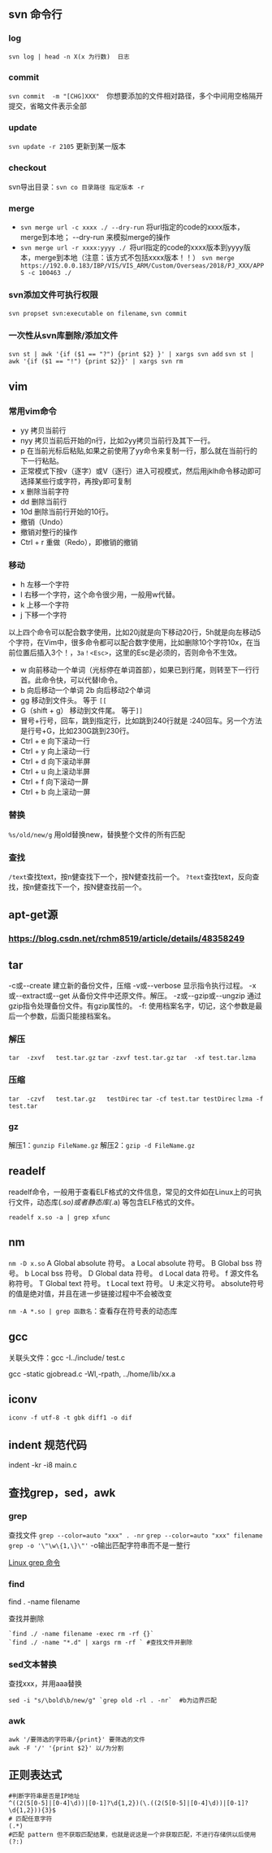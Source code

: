 ## svn 命令行

### log 
`svn log | head -n X(x 为行数)  日志`
### commit

`svn commit  -m "[CHG]XXX"  `你想要添加的文件相对路径，多个中间用空格隔开  提交，省略文件表示全部

### update

`svn update -r 2105` 更新到某一版本

### checkout

svn导出目录：`svn co 目录路径 指定版本 -r `
### merge

- `svn merge url -c xxxx ./ --dry-run`  将url指定的code的xxxx版本，merge到本地； --dry-run 来模拟merge的操作
- `svn merge url -r xxxx:yyyy ./ `将url指定的code的xxxx版本到yyyy版本，merge到本地（注意：该方式不包括xxxx版本！！）
`svn merge https://192.0.0.183/IBP/VIS/VIS_ARM/Custom/Overseas/2018/PJ_XXX/APPS -c 100463 ./`

### svn添加文件可执行权限

`svn propset svn:executable on filename`, `svn commit`

### 一次性从svn库删除/添加文件
`svn st | awk '{if ($1 == "?") {print $2} }' | xargs svn add`
`svn st | awk '{if ($1 == "!") {print $2}}' | xargs svn rm `

## vim

### 常用vim命令
- yy 拷贝当前行
- nyy 拷贝当前后开始的n行，比如2yy拷贝当前行及其下一行。
- p  在当前光标后粘贴,如果之前使用了yy命令来复制一行，那么就在当前行的下一行粘贴。
- 正常模式下按v（逐字）或V（逐行）进入可视模式，然后用jklh命令移动即可选择某些行或字符，再按y即可复制
- x 删除当前字符
- dd 删除当前行
- 10d 删除当前行开始的10行。
- 撤销（Undo）
- 撤销对整行的操作
-  Ctrl + r 重做（Redo），即撤销的撤销


### 移动
- h 左移一个字符
- l 右移一个字符，这个命令很少用，一般用w代替。
- k 上移一个字符
- j 下移一个字符

以上四个命令可以配合数字使用，比如20j就是向下移动20行，5h就是向左移动5个字符，在Vim中，很多命令都可以配合数字使用，比如删除10个字符10x，在当前位置后插入3个！，`3a！<Esc>`，这里的Esc是必须的，否则命令不生效。

- w 向前移动一个单词（光标停在单词首部），如果已到行尾，则转至下一行行首。此命令快，可以代替l命令。
- b 向后移动一个单词 2b 向后移动2个单词
- gg 移动到文件头。 等于 `[[ `
- G（shift + g） 移动到文件尾。 等于` ]] `
- 冒号+行号，回车，跳到指定行，比如跳到240行就是 :240回车。另一个方法是行号+G，比如230G跳到230行。
- Ctrl + e 向下滚动一行
- Ctrl + y 向上滚动一行
- Ctrl + d 向下滚动半屏
- Ctrl + u 向上滚动半屏
- Ctrl + f 向下滚动一屏
- Ctrl + b 向上滚动一屏

### 替换
`%s/old/new/g` 用old替换new，替换整个文件的所有匹配

### 查找
`/text`查找text，按n健查找下一个，按N健查找前一个。
`?text`查找text，反向查找，按n健查找下一个，按N健查找前一个。

## apt-get源

### https://blog.csdn.net/rchm8519/article/details/48358249

## tar

-c或--create 建立新的备份文件，压缩
-v或--verbose 显示指令执行过程。
-x或--extract或--get 从备份文件中还原文件。解压。
-z或--gzip或--ungzip 通过gzip指令处理备份文件。有gzip属性的。
-f: 使用档案名字，切记，这个参数是最后一个参数，后面只能接档案名。
### 解压
`tar  -zxvf   test.tar.gz`
`tar -zxvf test.tar.gz`
`tar  -xf test.tar.lzma`
### 压缩
`tar  -czvf   test.tar.gz   testDirec`
`tar -cf test.tar testDirec`
`lzma -f test.tar`

### gz
解压1：`gunzip FileName.gz`
解压2：`gzip -d FileName.gz`
## readelf

readelf命令，一般用于查看ELF格式的文件信息，常见的文件如在Linux上的可执行文件，动态库(*.so)或者静态库(*.a) 等包含ELF格式的文件。

`readelf x.so -a | grep xfunc`

## nm

 `nm -D x.so`
A    Global absolute 符号。
a    Local absolute 符号。
B    Global bss 符号。
b    Local bss 符号。
D    Global data 符号。
d    Local data 符号。
f    源文件名称符号。
T    Global text 符号。
t    Local text 符号。
U    未定义符号。 absolute符号的值是绝对值，并且在进一步链接过程中不会被改变

`nm -A *.so | grep 函数名`：查看存在符号表的动态库

## gcc

关联头文件：gcc -I../include/ test.c

gcc -static gjobread.c -Wl,-rpath, ../home/lib/xx.a

## iconv

`iconv -f utf-8 -t gbk diff1 -o dif `

## indent 规范代码

indent -kr -i8 main.c

## 查找grep，sed，awk

### grep

查找文件 `grep --color=auto "xxx" . -nr`
`grep --color=auto "xxx" filename`
`grep -o '\"\w\{1,\}\"'`
-o输出匹配字符串而不是一整行

[Linux grep 命令](https://www.runoob.com/linux/linux-comm-grep.html)
### find

find . -name filename 

查找并删除
```shell
`find ./ -name filename -exec rm -rf {}`
`find ./ -name "*.d" | xargs rm -rf ` #查找文件并删除
```

### sed文本替换

查找xxx，并用aaa替换
```shell
sed -i "s/\bold\b/new/g" `grep old -rl . -nr`  #b为边界匹配
```
### awk
```shell
awk '/要筛选的字符串/{print}' 要筛选的文件
awk -F '/' '{print $2}' 以/为分割
```


## 正则表达式

```shell
#判断字符串是否是IP地址
^((2(5[0-5]|[0-4]\d))|[0-1]?\d{1,2})(\.((2(5[0-5]|[0-4]\d))|[0-1]?\d{1,2})){3}$
# 匹配任意字符
(.*)
#匹配 pattern 但不获取匹配结果，也就是说这是一个非获取匹配，不进行存储供以后使用
(?:) 
```



